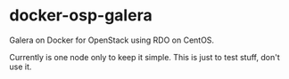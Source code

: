 # docker-osp-galera

Galera on Docker for OpenStack using RDO on CentOS.

Currently is one node only to keep it simple. This is just to test stuff, don't use it.
